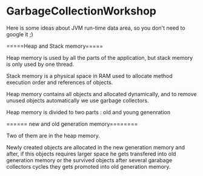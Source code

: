 # GarbageCollectionWorkshop

Here is some ideas about JVM run-time data area, so you don't need to google it ;)


=====Heap and Stack memory=====

Heap memory is used by all the parts of the application, but stack memory is only used by one thread.


Stack memory is a physical space in RAM used to allocate method execution order and references of objects.

Heap memory contains all objects and allocated dynamically, and to remove unused objects automatically we use garbage collectors.

Heap memory is divided to two parts : old and young genenration


====== new and old generation memory========

 Two of them are in the heap memory.
 
 Newly created objects are allocated in the new generation memory and after, if this objects requires larger space he gets transfered into old generation memory 
 or the survived objects after several garabage collectors cycles they gets promoted into old generation memory.
